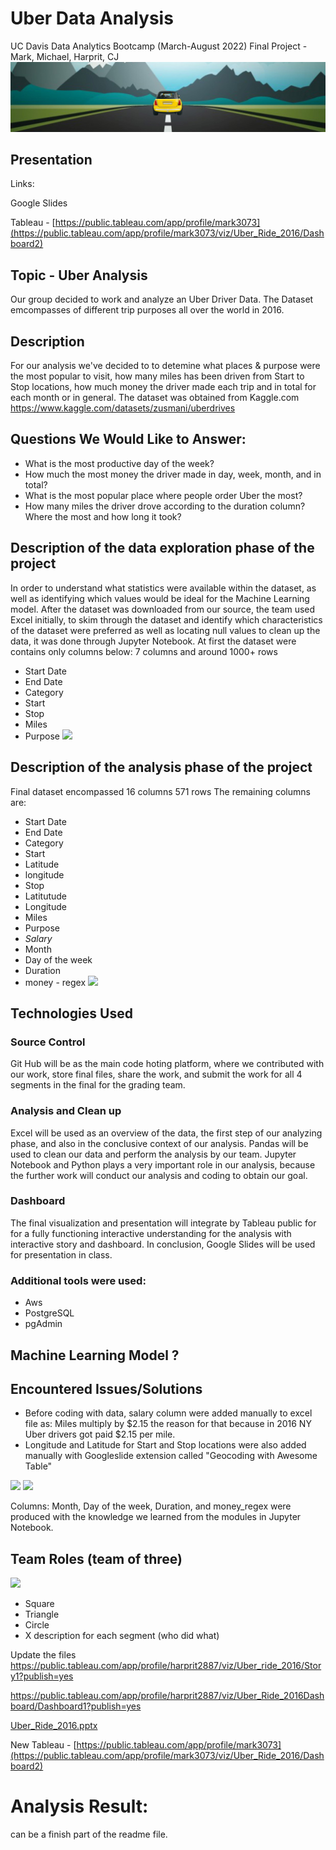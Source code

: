 # Uber Data Analysis
UC Davis Data Analytics Bootcamp (March-August 2022) Final Project - Mark, Michael, Harprit, CJ
![](images/dataset-cover.jpeg)
## Presentation 
Links:

Google Slides 

Tableau - [https://public.tableau.com/app/profile/mark3073](https://public.tableau.com/app/profile/mark3073/viz/Uber_Ride_2016/Dashboard2)

## Topic - Uber Analysis
Our group decided to work and analyze an Uber Driver Data. The Dataset emcompasses of different trip purposes all over the world in 2016. 

## Description
For our analysis we've decided to to detemine what places & purpose were the most popular to visit, how many miles has been driven from Start to Stop locations, how much money the driver made each trip and in total for each month or in general. 
The dataset was obtained from Kaggle.com https://www.kaggle.com/datasets/zusmani/uberdrives

## Questions We Would Like to Answer:
* What is the most productive day of the week?
* How much the most money the driver made in day, week, month, and in total?
* What is the most popular place where people order Uber the most?
* How many miles the driver drove according to the duration column? Where the most and how long it took?



## Description of the data exploration phase of the project
In order to understand what statistics were available within the dataset, as well as identifying which values would be ideal for the Machine Learning model. After the dataset was downloaded from our source, the team used Excel initially, to skim through the dataset and identify which characteristics of the dataset were preferred as well as locating null values to clean up the data, it was done through Jupyter Notebook. 
At first the dataset were contains only columns below:
7 columns and around 1000+ rows
* Start Date
* End Date
* Category
* Start 
* Stop
* Miles
* Purpose
![](https://user-images.githubusercontent.com/101672943/184781586-aacfd40a-d975-4afc-a7f2-07e0ec2bd5f4.png)

## Description of the analysis phase of the project
Final dataset encompassed  16 columns 571 rows 
The remaining columns are:
* Start Date
* End Date
* Category
* Start
* Latitude
* longitude
* Stop
* Latitutude
* Longitude
* Miles 
* Purpose
* $Salary$
* Month
* Day of the week
* Duration
* money - regex
![](https://user-images.githubusercontent.com/101672943/184781603-4beb716d-05ca-4438-82f2-8f7d34102eaa.png)


## Technologies Used
### Source Control
 Git Hub will be as the main code hoting platform, where we contributed with our work, store final files, share the work, and submit the work for all 4 segments in the final for the grading team. 
### Analysis and Clean up
 Excel will be used as an overview of the data, the first step of our analyzing phase, and also in the conclusive context of our analysis. Pandas will be used to clean our data and perform the analysis by our team. Jupyter Notebook and Python plays a very important role in our analysis, because the further work will conduct our analysis and coding to obtain our goal.
### Dashboard
 The final visualization and presentation will integrate by Tableau public for for a fully functioning interactive understanding for the analysis with interactive story and dashboard. In conclusion, Google Slides will be used for presentation in class.
### Additional tools were used:
 - Aws
 - PostgreSQL
 - pgAdmin


 ## Machine Learning Model ?


## Encountered Issues/Solutions
* Before coding with data, salary column were added manually to excel file as: Miles multiply by $2.15 the reason for that because in 2016 NY Uber drivers got paid $2.15 per mile.
* Longitude and Latitude for Start and Stop locations were also added manually with Googleslide extension called "Geocoding with Awesome Table"

![](https://user-images.githubusercontent.com/101672943/184781711-4fd190d9-5700-4917-9485-1f756dc0fc00.png) ![](https://user-images.githubusercontent.com/101672943/184781766-1e5ff80e-c676-44bd-a1c7-1e08d31961e8.png)


Columns: Month, Day of the week, Duration, and money_regex were produced with the knowledge we learned from the modules in Jupyter Notebook.

## Team Roles (team of three)
![](https://user-images.githubusercontent.com/101672943/184782005-7eb146a1-a494-4891-98c1-680971e72bad.png)

* Square
* Triangle 
* Circle
* X
description for each segment (who did what) 

Update the files
https://public.tableau.com/app/profile/harprit2887/viz/Uber_ride_2016/Story1?publish=yes

https://public.tableau.com/app/profile/harprit2887/viz/Uber_Ride_2016Dashboard/Dashboard1?publish=yes

[Uber_Ride_2016.pptx](https://github.com/markpalkovskyi/Final_project/files/9306681/Uber_Ride_2016.pptx)

New Tableau - [https://public.tableau.com/app/profile/mark3073](https://public.tableau.com/app/profile/mark3073/viz/Uber_Ride_2016/Dashboard2)

# Analysis Result:
can be a finish part of the readme file. 

